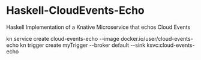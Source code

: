 # Haskell-CloudEvents-Echo
Haskell Implementation of a Knative Microservice that echos Cloud Events

kn service create cloud-events-echo --image docker.io/user/cloud-events-echo
kn trigger create myTrigger --broker default --sink ksvc:cloud-events-echo
